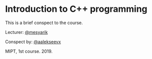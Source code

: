 # Introduction to C++ programming

This is a brief conspect to the course.

Lecturer: [@mesyarik](https://github.com/mesyarik/)

Conspect by: [@aalekseevx](https://github.com/aalekseevx/)

MIPT, 1st course. 2019.
